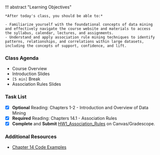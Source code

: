 !!! abstract "Learning Objectives"

    *After today's class, you should be able to:*
    
    - Familiarize yourself with the foundational concepts of data mining and effectively navigate the course website and materials to access the syllabus, calendar, lectures, and assignments.
    - Understand and apply association rule mining techniques to identify patterns, relationships, and correlations within large datasets, including the concepts of support, confidence, and lift.

### Class Agenda

- Course Overview
- Introduction Slides
- `[5 min]` Break
- Association Rules Slides

### Task List

- [x] **Optional** Reading: Chapters 1-2 - Introduction and Overview of Data Mining
- [x] **Required** Reading: Chapters 14.1 - Association Rules
- [x] **Complete** and **Submit** [HW1_Association_Rules](https://github.com/dcyoung23/msba511/blob/main/assignments/homework/HW1_Association_Rules.pdf) on Canvas/Gradescope.

### Additional Resources

- [Chapter 14 Code Examples](../resources/textbook/ch14_code_examples.md)